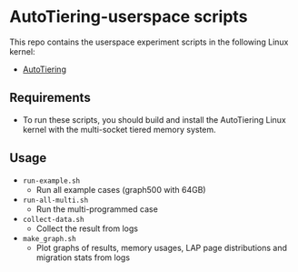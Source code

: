 # AutoTiering-userspace scripts
This repo contains the userspace experiment scripts in the following Linux kernel:   
* [AutoTiering](https://github.com/csl-ajou/AutoTiering)

## Requirements 
* To run these scripts, you should build and install the AutoTiering Linux kernel with the multi-socket tiered memory system.

## Usage
* `run-example.sh`
  * Run all example cases (graph500 with 64GB)
* `run-all-multi.sh`
  * Run the multi-programmed case
* `collect-data.sh`
  * Collect the result from logs
* `make_graph.sh`
  * Plot graphs of results, memory usages, LAP page distributions and migration stats from logs 
